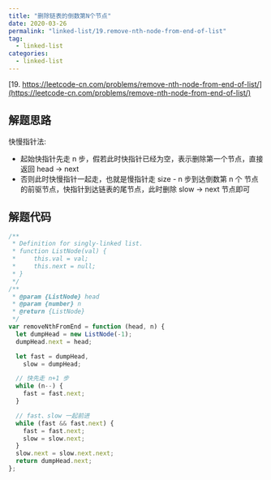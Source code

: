```yaml
---
title: "删除链表的倒数第N个节点"
date: 2020-03-26
permalink: "linked-list/19.remove-nth-node-from-end-of-list"
tag:
  - linked-list
categories:
  - linked-list
---
```


[19. https://leetcode-cn.com/problems/remove-nth-node-from-end-of-list/](https://leetcode-cn.com/problems/remove-nth-node-from-end-of-list/)

## 解题思路

快慢指针法:

- 起始快指针先走 n 步，假若此时快指针已经为空，表示删除第一个节点，直接返回 head -> next
- 否则此时快慢指针一起走，也就是慢指针走 size - n 步到达倒数第 n 个 节点的前驱节点，快指针到达链表的尾节点，此时删除 slow -> next 节点即可

## 解题代码

```js
/**
 * Definition for singly-linked list.
 * function ListNode(val) {
 *     this.val = val;
 *     this.next = null;
 * }
 */
/**
 * @param {ListNode} head
 * @param {number} n
 * @return {ListNode}
 */
var removeNthFromEnd = function (head, n) {
  let dumpHead = new ListNode(-1);
  dumpHead.next = head;

  let fast = dumpHead,
    slow = dumpHead;

  // 快先走 n+1 步
  while (n--) {
    fast = fast.next;
  }

  // fast、slow 一起前进
  while (fast && fast.next) {
    fast = fast.next;
    slow = slow.next;
  }
  slow.next = slow.next.next;
  return dumpHead.next;
};
```
